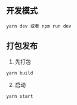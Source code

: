 ## 开发模式
```shell
yarn dev 或者 npm run dev
```

## 打包发布
1. 先打包
```shell
yarn build
```
2. 启动
```shell
yarn start